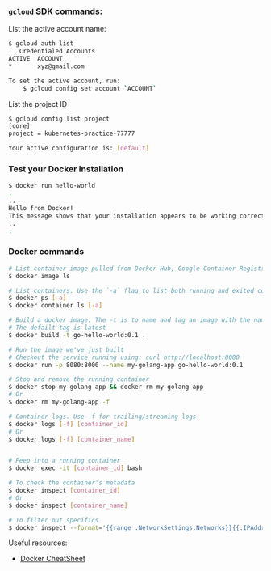 ### `gcloud` SDK commands:

List the active account name:
```sh
$ gcloud auth list
   Credentialed Accounts
ACTIVE  ACCOUNT
*       xyz@gmail.com

To set the active account, run:
    $ gcloud config set account `ACCOUNT`
```

List the project ID
```sh
$ gcloud config list project 
[core]
project = kubernetes-practice-77777

Your active configuration is: [default]
```

### Test your Docker installation
```sh
$ docker run hello-world
.
..
Hello from Docker!
This message shows that your installation appears to be working correctly.
..
.
```

### Docker commands
```sh
# List container image pulled from Docker Hub, Google Container Registry
$ docker image ls

# List containers. Use the `-a` flag to list both running and exited containers.
$ docker ps [-a]
$ docker container ls [-a]

# Build a docker image. The -t is to name and tag an image with the name:tag syntax.
# The defailt tag is latest
$ docker build -t go-hello-world:0.1 .

# Run the image we've just built
# Checkout the service running using: curl http://localhost:8080
$ docker run -p 8080:8000 --name my-golang-app go-hello-world:0.1

# Stop and remove the running container
$ docker stop my-golang-app && docker rm my-golang-app
# Or
$ docker rm my-golang-app -f

# Container logs. Use -f for trailing/streaming logs
$ docker logs [-f] [container_id]
# Or
$ docker logs [-f] [container_name]


# Peep into a running container
$ docker exec -it [container_id] bash

# To check the container's metadata
$ docker inspect [container_id]
# Or
$ docker inspect [container_name]

# To filter out specifics
$ docker inspect --format='{{range .NetworkSettings.Networks}}{{.IPAddress}}{{end}}' [container_id]
```


Useful resources:

* [Docker CheatSheet][1]


[1]: https://github.com/adam-p/markdown-here/wiki/Markdown-Cheatsheet#links
